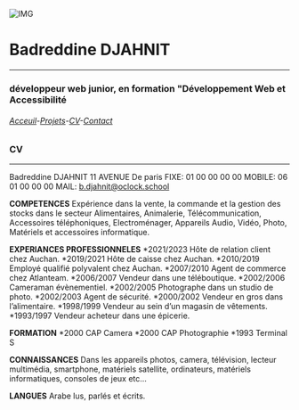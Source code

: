 ![IMG](https://media.istockphoto.com/id/1210436589/fr/vectoriel/une-ligne-de-style-paris-ville-horizon-simple-vecteur-de-style-minimaliste-moderne.jpg?s=1024x1024&w=is&k=20&c=DTldORXpR6wcsYHb6VmZVIPt1919n7QQbFMGS-MVars=)
# Badreddine DJAHNIT
___
### développeur web junior, en formation "Développement Web et Accessibilité
###### [Acceuil](https://github.com/BDJAHNIT)-[Projets](projets.md)-[CV](CV.md)-[Contact](Contact.md)
### CV
---
Badreddine DJAHNIT
11 AVENUE De paris 
FIXE: 01 00 00 00 00
MOBILE: 06 01 00 00 00
MAIL: b.djahnit@oclock.school

**COMPETENCES**
Expérience dans la vente, la commande et la gestion des stocks dans le secteur Alimentaires, Animalerie, Télécommunication, Accessoires téléphoniques, Electroménager, Appareils Audio, Vidéo, Photo, Matériels et accessoires informatique.

**EXPERIANCES PROFESSIONNELES**
*2021/2023 Hôte de relation client chez Auchan.
*2019/2021 Hôte de caisse chez Auchan.
*2010/2019 Employé qualifié polyvalent chez Auchan.
*2007/2010 Agent de commerce chez Atlanteam.
*2006/2007 Vendeur dans une téléboutique.
*2002/2006 Cameraman évènementiel.
*2002/2005 Photographe dans un studio de photo.
*2002/2003 Agent de sécurité.
*2000/2002 Vendeur en gros dans l’alimentaire.
*1998/1999 Vendeur au sein d’un magasin de vêtements.
*1993/1997 Vendeur acheteur dans une épicerie.

**FORMATION**
*2000 CAP Camera
*2000 CAP Photographie
*1993 Terminal S

**CONNAISSANCES**
Dans les appareils photos, camera, télévision, lecteur multimédia, smartphone, matériels satellite, ordinateurs, matériels informatiques, consoles de jeux etc...

**LANGUES**
Arabe lus, parlés et écrits.
